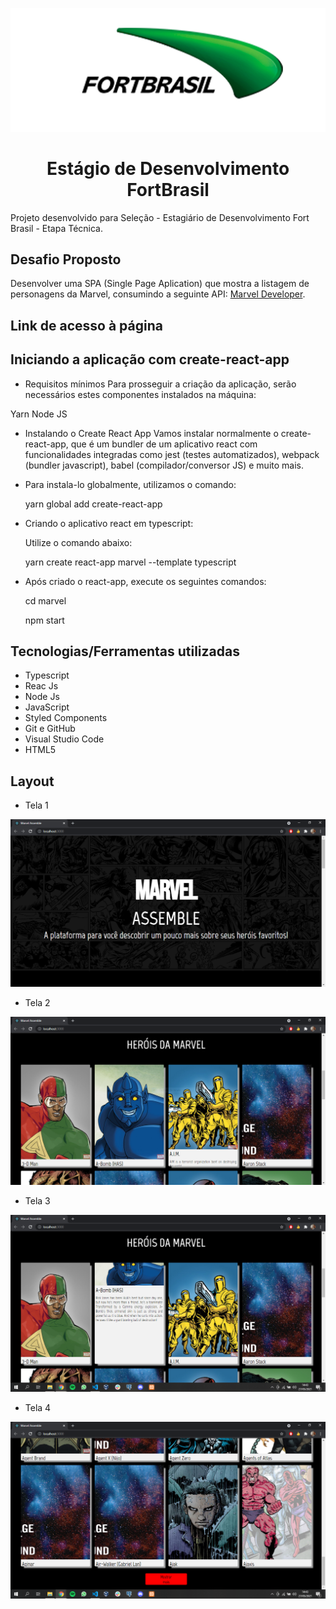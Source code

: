 <div align="center">

![alt text](https://github.com/lucasamuel/Estagio-FortBrasil/blob/main/marvel/src/img/fortbrasil-logo.png?raw=true)
  

# Estágio de Desenvolvimento FortBrasil
  
</div>

Projeto desenvolvido para Seleção - Estagiário de Desenvolvimento Fort Brasil - Etapa Técnica.

## Desafio Proposto

Desenvolver uma SPA (Single Page Aplication) que mostra a listagem de personagens da Marvel, consumindo a seguinte API: <a href="https://developer.marvel.com/.">Marvel Developer</a>.

## Link de acesso à página


## Iniciando a aplicação com create-react-app

* Requisitos mínimos
Para prosseguir a criação da aplicação, serão necessários estes componentes instalados na máquina:

Yarn
Node JS

* Instalando o Create React App
Vamos instalar normalmente o create-react-app, que é um bundler de um aplicativo react com funcionalidades integradas como jest (testes automatizados), webpack (bundler javascript), babel (compilador/conversor JS) e muito mais.

* Para instala-lo globalmente, utilizamos o comando:

  yarn global add create-react-app

* Criando o aplicativo react em typescript:

  Utilize o comando abaixo:

  yarn create react-app marvel --template typescript

* Após criado o react-app, execute os seguintes comandos:

  cd marvel
  
  npm start

## Tecnologias/Ferramentas utilizadas

* Typescript
* Reac Js
* Node Js
* JavaScript
* Styled Components
* Git e GitHub
* Visual Studio Code
* HTML5

## Layout
* Tela 1

 ![alt text](https://github.com/lucasamuel/Estagio-FortBrasil/blob/main/marvel/src/img/Tela-1.PNG?raw=true)
 
* Tela 2

 ![alt text](https://github.com/lucasamuel/Estagio-FortBrasil/blob/main/marvel/src/img/Tela-2.PNG?raw=true)
 
* Tela 3

 ![alt text](https://github.com/lucasamuel/Estagio-FortBrasil/blob/main/marvel/src/img/Tela-3.png?raw=true)
 
* Tela 4

 ![alt text](https://github.com/lucasamuel/Estagio-FortBrasil/blob/main/marvel/src/img/Tela-4.png?raw=true)
 

